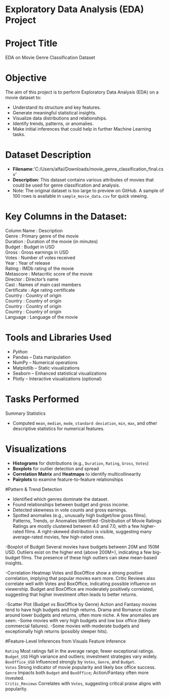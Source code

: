 # Exploratory Data Analysis (EDA) Project

# Project Title
EDA on Movie Genre Classification Dataset

# Objective
The aim of this project is to perform Exploratory Data Analysis (EDA) on a movie dataset to:
- Understand its structure and key features.
- Generate meaningful statistical insights.
- Visualize data distributions and relationships.
- Identify trends, patterns, or anomalies.
- Make initial inferences that could help in further Machine Learning tasks.

# Dataset Description
- **Filename**:'C:/Users/alfai/Downloads/movie_genre_classification_final.csv'
- **Description**: This dataset contains various attributes of movies that could be used for genre classification and analysis.
-  Note: The original dataset is too large to preview on GitHub. A sample of 100 rows is available in `sample_movie_data.csv` for quick viewing.

# Key Columns in the Dataset:
Column Name   :  Description                                 
Genre         :  Primary genre of the movie                  
Duration      :  Duration of the movie (in minutes)          
Budget        :  Budget in USD                               
Gross         :  Gross earnings in USD                       
Votes         :  Number of votes received                    
Year          :  Year of release                             
Rating        :  IMDb rating of the movie                    
Metascore     :  Metacritic score of the movie               
Director      :  Director’s name                             
Cast          :  Names of main cast members                  
Certificate   :  Age rating certificate                      
Country       :  Country of origin                           
Country       :  Country of origin                           
Country       :  Country of origin                           
Country       :  Country of origin                           
Language      :  Language of the movie                      

# Tools and Libraries Used
- *Python*
- Pandas – Data manipulation
- NumPy – Numerical operations
- Matplotlib – Static visualizations
- Seaborn – Enhanced statistical visualizations
- Plotly – Interactive visualizations (optional)

# Tasks Performed
 Summary Statistics
- Computed `mean`, `median`, `mode`, `standard deviation`, `min`, `max`, and other descriptive statistics for numerical features.

# Visualizations
- **Histograms** for distributions (e.g., `Duration`, `Rating`, `Gross`, `Votes`)
- **Boxplots** for outlier detection and spread
- **Correlation Matrix** and **Heatmaps** to identify multicollinearity
- **Pairplots** to examine feature-to-feature relationships

#Pattern & Trend Detection
- Identified which genres dominate the dataset.
- Found relationships between budget and gross income.
- Detected skewness in vote counts and gross earnings.
- Spotted anomalies (e.g., unusually high budget/low gross films).
  Patterns, Trends, or Anomalies Identified
-Distribution of Movie Ratings
Ratings are mostly clustered between 4.0 and 7.0, with a few higher-rated films.
A right-skewed distribution is visible, suggesting many average-rated movies, few high-rated ones.

-Boxplot of Budget
Several movies have budgets between 20M and 150M USD.
Outliers exist on the higher end (above 200M+), indicating a few big-budget films.
The presence of these high outliers can skew mean-based insights.

-Correlation Heatmap
Votes and BoxOffice show a strong positive correlation, implying that popular movies earn more.
Critic Reviews also correlate well with Votes and BoxOffice, indicating possible influence on viewership.
Budget and BoxOffice are moderately positively correlated, suggesting that higher investment often leads to better returns.

-Scatter Plot (Budget vs BoxOffice by Genre)
Action and Fantasy movies tend to have high budgets and high returns.
Drama and Romance cluster around lower budgets and returns, often more niche.
A few anomalies are seen:
-Some movies with very high budgets and low box office (likely commercial failures).
-Some movies with moderate budgets and exceptionally high returns (possibly sleeper hits).

#Feature-Level Inferences from Visuals
 Feature           Inference                      

 `Rating`           Most ratings fall in the average range; fewer exceptional ratings.          
 `Budget_USD`       High variance and outliers; investment strategies vary widely.              
 `BoxOffice_USD`    Influenced strongly by `Votes`, `Genre`, and `Budget`.                      
 `Votes`            Strong indicator of movie popularity and likely box office success.         
 `Genre`            Impacts both `Budget` and `BoxOffice`; Action/Fantasy often more invested.  
 `Critic_Reviews`   Correlates with `Votes`, suggesting critical praise aligns with popularity. 

